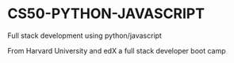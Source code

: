 # CS50-PYTHON-JAVASCRIPT
Full stack development using python/javascript

From Harvard University and edX  a full stack developer boot camp
